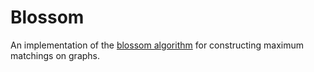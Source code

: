 # Blossom
An implementation of the [blossom algorithm](https://en.wikipedia.org/wiki/Blossom_algorithm) for constructing maximum matchings on graphs.
